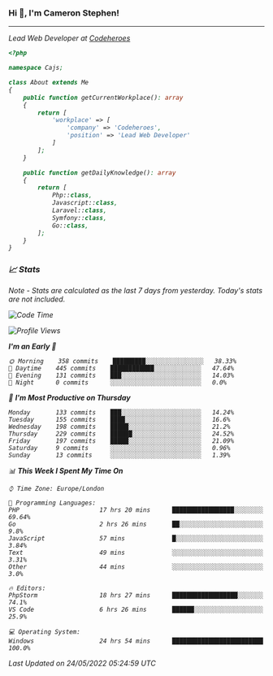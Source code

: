### Hi 👋, I'm Cameron Stephen!
<hr>
<p><em>Lead Web Developer at <a href="https://codeheroes.co.uk">Codeheroes</a></p>


```php
<?php

namespace Cajs;

class About extends Me
{
    public function getCurrentWorkplace(): array
    {
        return [
            'workplace' => [
                'company' => 'Codeheroes',
                'position' => 'Lead Web Developer'
            ]
        ];
    }

    public function getDailyKnowledge(): array
    {
        return [
            Php::class,
            Javascript::class,
            Laravel::class,
            Symfony::class,
            Go::class,
        ];
    }
}
```

### 📈 Stats
<p><em>Note - Stats are calculated as the last 7 days from yesterday. Today's stats are not included.</em></p>


<!--START_SECTION:waka-->
![Code Time](http://img.shields.io/badge/Code%20Time-2%2C895%20hrs%2018%20mins-blue)

![Profile Views](http://img.shields.io/badge/Profile%20Views-0-blue)

**I'm an Early 🐤** 

```text
🌞 Morning    358 commits    █████████░░░░░░░░░░░░░░░░   38.33% 
🌆 Daytime    445 commits    ████████████░░░░░░░░░░░░░   47.64% 
🌃 Evening    131 commits    ███░░░░░░░░░░░░░░░░░░░░░░   14.03% 
🌙 Night      0 commits      ░░░░░░░░░░░░░░░░░░░░░░░░░   0.0%

```
📅 **I'm Most Productive on Thursday** 

```text
Monday       133 commits    ███░░░░░░░░░░░░░░░░░░░░░░   14.24% 
Tuesday      155 commits    ████░░░░░░░░░░░░░░░░░░░░░   16.6% 
Wednesday    198 commits    █████░░░░░░░░░░░░░░░░░░░░   21.2% 
Thursday     229 commits    ██████░░░░░░░░░░░░░░░░░░░   24.52% 
Friday       197 commits    █████░░░░░░░░░░░░░░░░░░░░   21.09% 
Saturday     9 commits      ░░░░░░░░░░░░░░░░░░░░░░░░░   0.96% 
Sunday       13 commits     ░░░░░░░░░░░░░░░░░░░░░░░░░   1.39%

```


📊 **This Week I Spent My Time On** 

```text
⌚︎ Time Zone: Europe/London

💬 Programming Languages: 
PHP                      17 hrs 20 mins      █████████████████░░░░░░░░   69.64% 
Go                       2 hrs 26 mins       ██░░░░░░░░░░░░░░░░░░░░░░░   9.8% 
JavaScript               57 mins             █░░░░░░░░░░░░░░░░░░░░░░░░   3.84% 
Text                     49 mins             ░░░░░░░░░░░░░░░░░░░░░░░░░   3.31% 
Other                    44 mins             ░░░░░░░░░░░░░░░░░░░░░░░░░   3.0%

🔥 Editors: 
PhpStorm                 18 hrs 27 mins      ██████████████████░░░░░░░   74.1% 
VS Code                  6 hrs 26 mins       ██████░░░░░░░░░░░░░░░░░░░   25.9%

💻 Operating System: 
Windows                  24 hrs 54 mins      █████████████████████████   100.0%

```


 Last Updated on 24/05/2022 05:24:59 UTC
<!--END_SECTION:waka-->
